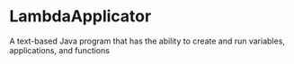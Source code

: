 # LambdaApplicator
A text-based Java program that has the ability to create and run variables, applications, and functions
